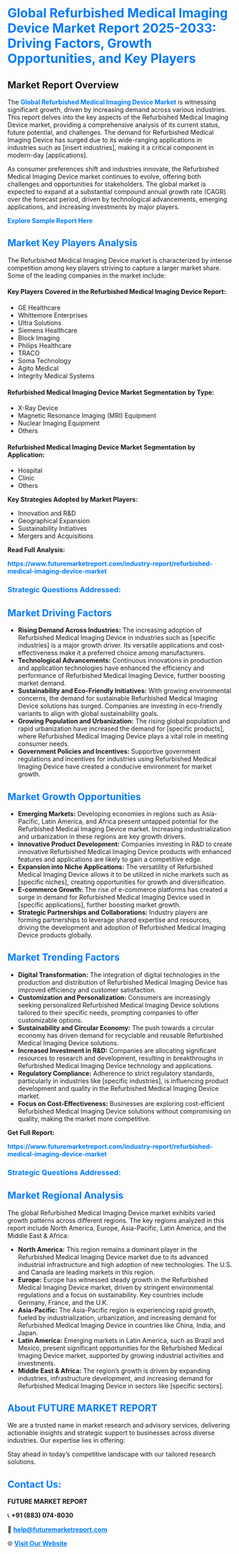 <h1 style="color: #007BFF;">Global Refurbished Medical Imaging Device Market Report 2025-2033: Driving Factors, Growth Opportunities, and Key Players</h1>

<section id="overview">
<h2>Market Report Overview</h2>
<p>The <a href="https://www.futuremarketreport.com/industry-report/refurbished-medical-imaging-device-market" style="color: #007BFF; text-decoration: none;"><strong>Global Refurbished Medical Imaging Device Market</strong></a> is witnessing significant growth, driven by increasing demand across various industries. This report delves into the key aspects of the Refurbished Medical Imaging Device market, providing a comprehensive analysis of its current status, future potential, and challenges. The demand for Refurbished Medical Imaging Device has surged due to its wide-ranging applications in industries such as [insert industries], making it a critical component in modern-day [applications].</p>
<p>As consumer preferences shift and industries innovate, the Refurbished Medical Imaging Device market continues to evolve, offering both challenges and opportunities for stakeholders. The global market is expected to expand at a substantial compound annual growth rate (CAGR) over the forecast period, driven by technological advancements, emerging applications, and increasing investments by major players.</p>
</section>

<section id="overview">
<p><a href="https://www.futuremarketreport.com/request-sample/reportId=78616" style="color: #007BFF; text-decoration: none;"><strong>Explore Sample Report Here</strong></a></p>
</section>

<section id="key-players">
<h2 style="color: #007BFF;">Market Key Players Analysis</h2>
<p>The Refurbished Medical Imaging Device market is characterized by intense competition among key players striving to capture a larger market share. Some of the leading companies in the market include:</p>
<h4>Key Players Covered in the Refurbished Medical Imaging Device Report:</h4>
<ul><li>GE Healthcare</li><li>Whittemore Enterprises</li><li>Ultra Solutions</li><li>Siemens Healthcare</li><li>Block Imaging</li><li>Philips Healthcare</li><li>TRACO</li><li>Soma Technology</li><li>Agito Medical</li><li>Integrity Medical Systems</li></ul>
<h4>Refurbished Medical Imaging Device Market Segmentation by Type:</h4>
<ul><li>X-Ray Device</li><li>Magnetic Resonance Imaging (MRI) Equipment</li><li>Nuclear Imaging Equipment</li><li>Others</li></ul>

<h4>Refurbished Medical Imaging Device Market Segmentation by Application:</h4>
<ul><li>Hospital</li><li>Clinic</li><li>Others</li></ul>
<p><strong>Key Strategies Adopted by Market Players:</strong></p>
<ul>
<li>Innovation and R&D</li>
<li>Geographical Expansion</li>
<li>Sustainability Initiatives</li>
<li>Mergers and Acquisitions</li>
</ul>
</section>

<section>
<p><strong>Read Full Analysis: </strong></p><a href="https://www.futuremarketreport.com/industry-report/refurbished-medical-imaging-device-market" style="color: #007BFF; text-decoration: none;"><strong>https://www.futuremarketreport.com/industry-report/refurbished-medical-imaging-device-market</strong></a>
<h3 style="color: #007BFF;">Strategic Questions Addressed:</h3>
</section>

<section id="driving-factors">
<h2 style="color: #007BFF;">Market Driving Factors</h2>
<ul>
<li><strong>Rising Demand Across Industries:</strong> The increasing adoption of Refurbished Medical Imaging Device in industries such as [specific industries] is a major growth driver. Its versatile applications and cost-effectiveness make it a preferred choice among manufacturers.</li>
<li><strong>Technological Advancements:</strong> Continuous innovations in production and application technologies have enhanced the efficiency and performance of Refurbished Medical Imaging Device, further boosting market demand.</li>
<li><strong>Sustainability and Eco-Friendly Initiatives:</strong> With growing environmental concerns, the demand for sustainable Refurbished Medical Imaging Device solutions has surged. Companies are investing in eco-friendly variants to align with global sustainability goals.</li>
<li><strong>Growing Population and Urbanization:</strong> The rising global population and rapid urbanization have increased the demand for [specific products], where Refurbished Medical Imaging Device plays a vital role in meeting consumer needs.</li>
<li><strong>Government Policies and Incentives:</strong> Supportive government regulations and incentives for industries using Refurbished Medical Imaging Device have created a conducive environment for market growth.</li>
</ul>
</section>

<section id="growth-opportunities">
<h2 style="color: #007BFF;">Market Growth Opportunities</h2>
<ul>
<li><strong>Emerging Markets:</strong> Developing economies in regions such as Asia-Pacific, Latin America, and Africa present untapped potential for the Refurbished Medical Imaging Device market. Increasing industrialization and urbanization in these regions are key growth drivers.</li>
<li><strong>Innovative Product Development:</strong> Companies investing in R&D to create innovative Refurbished Medical Imaging Device products with enhanced features and applications are likely to gain a competitive edge.</li>
<li><strong>Expansion into Niche Applications:</strong> The versatility of Refurbished Medical Imaging Device allows it to be utilized in niche markets such as [specific niches], creating opportunities for growth and diversification.</li>
<li><strong>E-commerce Growth:</strong> The rise of e-commerce platforms has created a surge in demand for Refurbished Medical Imaging Device used in [specific applications], further boosting market growth.</li>
<li><strong>Strategic Partnerships and Collaborations:</strong> Industry players are forming partnerships to leverage shared expertise and resources, driving the development and adoption of Refurbished Medical Imaging Device products globally.</li>
</ul>
</section>

<section id="trending-factors">
<h2 style="color: #007BFF;">Market Trending Factors</h2>
<ul>
<li><strong>Digital Transformation:</strong> The integration of digital technologies in the production and distribution of Refurbished Medical Imaging Device has improved efficiency and customer satisfaction.</li>
<li><strong>Customization and Personalization:</strong> Consumers are increasingly seeking personalized Refurbished Medical Imaging Device solutions tailored to their specific needs, prompting companies to offer customizable options.</li>
<li><strong>Sustainability and Circular Economy:</strong> The push towards a circular economy has driven demand for recyclable and reusable Refurbished Medical Imaging Device solutions.</li>
<li><strong>Increased Investment in R&D:</strong> Companies are allocating significant resources to research and development, resulting in breakthroughs in Refurbished Medical Imaging Device technology and applications.</li>
<li><strong>Regulatory Compliance:</strong> Adherence to strict regulatory standards, particularly in industries like [specific industries], is influencing product development and quality in the Refurbished Medical Imaging Device market.</li>
<li><strong>Focus on Cost-Effectiveness:</strong> Businesses are exploring cost-efficient Refurbished Medical Imaging Device solutions without compromising on quality, making the market more competitive.</li>
</ul>
</section>

<section>
<p><strong>Get Full Report: </strong></p><a href="https://www.futuremarketreport.com/industry-report/refurbished-medical-imaging-device-market" style="color: #007BFF; text-decoration: none;"><strong>https://www.futuremarketreport.com/industry-report/refurbished-medical-imaging-device-market</strong></a>
<h3 style="color: #007BFF;">Strategic Questions Addressed:</h3>
</section>


<section id="regional-analysis">
<h2 style="color: #007BFF;">Market Regional Analysis</h2>
<p>The global Refurbished Medical Imaging Device market exhibits varied growth patterns across different regions. The key regions analyzed in this report include North America, Europe, Asia-Pacific, Latin America, and the Middle East & Africa:</p>
<ul>
<li><strong>North America:</strong> This region remains a dominant player in the Refurbished Medical Imaging Device market due to its advanced industrial infrastructure and high adoption of new technologies. The U.S. and Canada are leading markets in this region.</li>
<li><strong>Europe:</strong> Europe has witnessed steady growth in the Refurbished Medical Imaging Device market, driven by stringent environmental regulations and a focus on sustainability. Key countries include Germany, France, and the U.K.</li>
<li><strong>Asia-Pacific:</strong> The Asia-Pacific region is experiencing rapid growth, fueled by industrialization, urbanization, and increasing demand for Refurbished Medical Imaging Device in countries like China, India, and Japan.</li>
<li><strong>Latin America:</strong> Emerging markets in Latin America, such as Brazil and Mexico, present significant opportunities for the Refurbished Medical Imaging Device market, supported by growing industrial activities and investments.</li>
<li><strong>Middle East & Africa:</strong> The region’s growth is driven by expanding industries, infrastructure development, and increasing demand for Refurbished Medical Imaging Device in sectors like [specific sectors].</li>
</ul>
</section>

<footer>
<h2 style="color: #007BFF;">About FUTURE MARKET REPORT</h2>
<p>We are a trusted name in market research and advisory services, delivering actionable insights and strategic support to businesses across diverse industries. Our expertise lies in offering:</p>

<p>Stay ahead in today’s competitive landscape with our tailored research solutions.</p>

<h2 style="color: #007BFF;">Contact Us:</h2>
<p><strong>FUTURE MARKET REPORT</strong></p>
<p>📞 <strong>+91 (883) 074-8030</strong></p>
<p>📧 <strong><a href="mailto:help@futuremarketreport.com" style="color: #007BFF;">help@futuremarketreport.com</a></strong></p>
<p>🌐 <strong><a href="https://www.futuremarketreport.com/" style="color: #007BFF;">Visit Our Website</a></strong></p>
</footer>